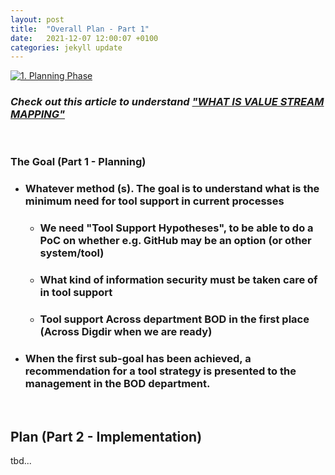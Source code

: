 ```yaml
---
layout: post
title:  "Overall Plan - Part 1"
date:   2021-12-07 12:00:07 +0100
categories: jekyll update
---
```


[![1. Planning Phase ](/processes/assets/images/planning-phase.png)](/processes/assets/images/planning-phase.png)
### *Check out this article to understand <a href="https://www.beyond20.com/blog/how-value-stream-mapping-can-transform-your-organization/" target="_blank">"WHAT IS VALUE STREAM MAPPING"</a>*
<br />

### The Goal (Part 1 - Planning)

- ### Whatever method (s). **The goal** is to understand what is **the minimum need for tool support in current processes**
  - ### We need "Tool Support Hypotheses", to be able to do a PoC on whether e.g. GitHub may be an option (or other system/tool)
  - ### What kind of information security must be taken care of in tool support 
  - ### Tool support Across department BOD in the first place (Across Digdir when we are ready)

- ### When the first sub-goal has been achieved, a recommendation for a tool strategy is presented to the management in the BOD department.

<br />

## Plan (Part 2 - Implementation)

tbd...

<br />
